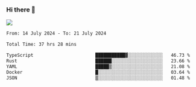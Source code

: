 ### Hi there 👋️

![](https://komarev.com/ghpvc/?username=Loner1024)

<!--START_SECTION:waka-->

```txt
From: 14 July 2024 - To: 21 July 2024

Total Time: 37 hrs 28 mins

TypeScript                       ███████████▓░░░░░░░░░░░░░   46.73 %
Rust                             ██████░░░░░░░░░░░░░░░░░░░   23.66 %
YAML                             █████▒░░░░░░░░░░░░░░░░░░░   21.08 %
Docker                           █░░░░░░░░░░░░░░░░░░░░░░░░   03.64 %
JSON                             ▒░░░░░░░░░░░░░░░░░░░░░░░░   01.48 %
```

<!--END_SECTION:waka-->



